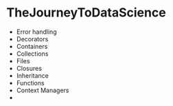 # TheJourneyToDataScience
- Error handling
- Decorators
- Containers
- Collections
- Files
- Closures
- Inheritance
- Functions
- Context Managers
- 
